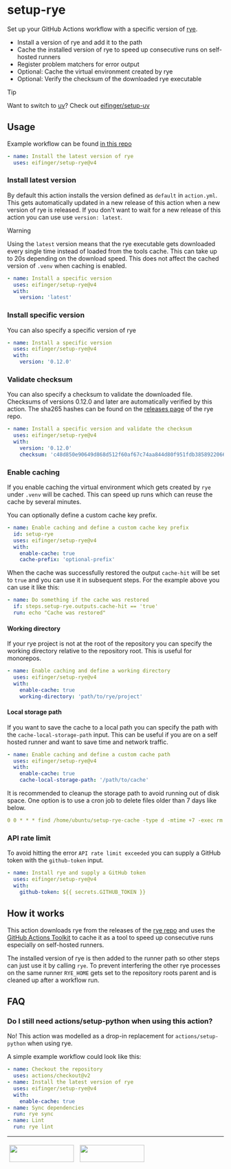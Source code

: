 # setup-rye

Set up your GitHub Actions workflow with a specific version of [rye](https://rye-up.com/).

* Install a version of rye and add it to the path
* Cache the installed version of rye to speed up consecutive runs on self-hosted runners
* Register problem matchers for error output
* Optional: Cache the virtual environment created by rye
* Optional: Verify the checksum of the downloaded rye executable

> [!TIP]
> Want to switch to [uv](https://docs.astral.sh/uv)? Check out [eifinger/setup-uv](https://github.com/eifinger/setup-uv)

## Usage

Example workflow can be found [in this repo](https://github.com/eifinger/pywaze/blob/main/.github/workflows/ci.yml)

```yaml
- name: Install the latest version of rye
  uses: eifinger/setup-rye@v4
```

### Install latest version

By default this action installs the version defined as `default` in `action.yml`.
This gets automatically updated in a new release of this action when a new version of rye is released.
If you don't want to wait for a new release of this action you can use use `version: latest`.

> [!WARNING]  
> Using the `latest` version means that the rye executable gets downloaded every single time instead of loaded from the tools cache.
> This can take up to 20s depending on the download speed.
> This does not affect the cached version of `.venv` when caching is enabled.

```yaml
- name: Install a specific version
  uses: eifinger/setup-rye@v4
  with:
    version: 'latest'
```

### Install specific version

You can also specify a specific version of rye

```yaml
- name: Install a specific version
  uses: eifinger/setup-rye@v4
  with:
    version: '0.12.0'
```

### Validate checksum

You can also specify a checksum to validate the downloaded file.
Checksums of versions 0.12.0 and later are automatically verified by this action.
The sha265 hashes can be found on the [releases page](https://github.com/astral-sh/rye/releases)
of the rye repo.

```yaml
- name: Install a specific version and validate the checksum
  uses: eifinger/setup-rye@v4
  with:
    version: '0.12.0'
    checksum: 'c48d850e90649d868d512f60af67c74aa844d80f951fdb38589220662e709da7'
```

### Enable caching

If you enable caching the virtual environment which gets created by `rye` under `.venv` will
be cached. This can speed up runs which can reuse the cache
by several minutes.

You can optionally define a custom cache key prefix.

```yaml
- name: Enable caching and define a custom cache key prefix
  id: setup-rye
  uses: eifinger/setup-rye@v4
  with:
    enable-cache: true
    cache-prefix: 'optional-prefix'
```

When the cache was successfully restored the output `cache-hit` will be set to `true` and you can use it in subsequent steps.
For the example above you can use it like this:

```yaml
- name: Do something if the cache was restored
  if: steps.setup-rye.outputs.cache-hit == 'true'
  run: echo "Cache was restored"
```

#### Working directory

If your rye project is not at the root of the repository you can specify the working directory
relative to the repository root. This is useful for monorepos.

```yaml
- name: Enable caching and define a working directory
  uses: eifinger/setup-rye@v4
  with:
    enable-cache: true
    working-directory: 'path/to/rye/project'
```

#### Local storage path

If you want to save the cache to a local path you can specify the path with the `cache-local-storage-path` input.
This can be useful if you are on a self hosted runner and want to save time and network traffic.

```yaml
- name: Enable caching and define a custom cache path
  uses: eifinger/setup-rye@v4
  with:
    enable-cache: true
    cache-local-storage-path: '/path/to/cache'
```

It is recommended to cleanup the storage path to avoid running out of disk space.
One option is to use a cron job to delete files older than 7 days like below.

```yaml
0 0 * * * find /home/ubuntu/setup-rye-cache -type d -mtime +7 -exec rm -rf {} \;
```

### API rate limit

To avoid hitting the error `API rate limit exceeded` you can supply a GitHub token with the `github-token` input.

```yaml
- name: Install rye and supply a GitHub token
  uses: eifinger/setup-rye@v4
  with:
    github-token: ${{ secrets.GITHUB_TOKEN }}
```

## How it works

This action downloads rye from the releases of the [rye repo](https://github.com/astral-sh/rye) and uses the [GitHub Actions Toolkit](https://github.com/actions/toolkit) to cache it as a tool to speed up consecutive runs especially on self-hosted runners.

The installed version of rye is then added to the runner path so other steps can just use it by calling `rye`.
To prevent interfering the other rye processes on the same runner `RYE_HOME` gets set to the repository roots parent and is cleaned up after a workflow run.

## FAQ

### Do I still need actions/setup-python when using this action?

No! This action was modelled as a drop-in replacement for `actions/setup-python` when using rye.

A simple example workflow could look like this:

```yaml
- name: Checkout the repository
  uses: actions/checkout@v2
- name: Install the latest version of rye
  uses: eifinger/setup-rye@v4
  with:
    enable-cache: true
- name: Sync dependencies
  run: rye sync
- name: Lint
  run: rye lint
```

---

[<img src="https://raw.githubusercontent.com/eifinger/setup-rye/main/docs/images/bmc-button.svg" width=150 height=40 style="margin: 5px"/>](https://www.buymeacoffee.com/eifinger)
[<img src="https://raw.githubusercontent.com/eifinger/setup-rye/main/docs/images/paypal-button.svg" width=150 height=40 style="margin: 5px"/>](https://paypal.me/kevinstillhammer)
